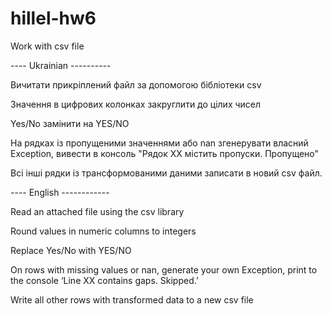 # hillel-hw6
Work with csv file

---- Ukrainian ----------

Вичитати прикріплений файл за допомогою бібліотеки csv

Значення в цифрових колонках закруглити до цілих чисел

Yes/No замінити на YES/NO

На рядках із пропущеними  значеннями або nan згенерувати власний Exception, вивести в консоль "Рядок ХХ містить пропуски. Пропущено"

Всі інші рядки із трансформованими даними записати в новий csv файл.


---- English ------------

Read an attached file using the csv library

Round values in numeric columns to integers

Replace Yes/No with YES/NO

On rows with missing values or nan, generate your own Exception, print to the console ‘Line XX contains gaps. Skipped.’

Write all other rows with transformed data to a new csv file
